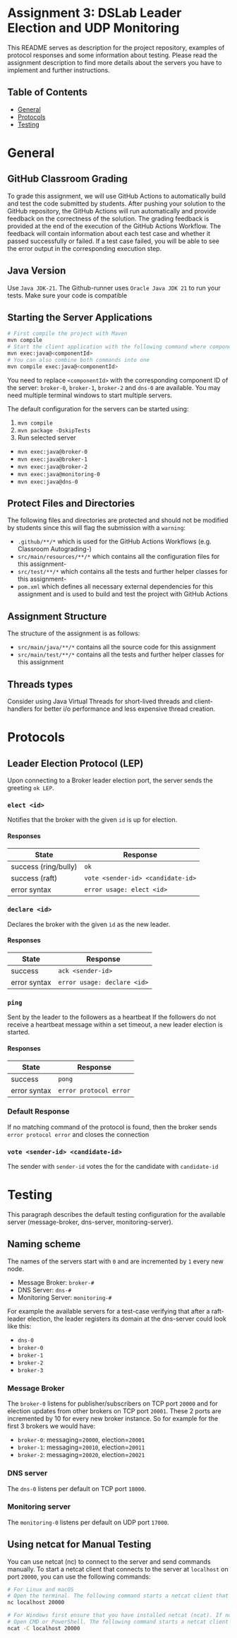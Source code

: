 # Assignment 3: DSLab Leader Election and UDP Monitoring
This README serves as description for the project repository, examples of protocol responses and some information about
testing.
Please read the assignment description to find more details about the servers you have to implement and further
instructions.

## Table of Contents
- [General](#General)
- [Protocols](#Protocols)
- [Testing](#Testing)

# General

## GitHub Classroom Grading

To grade this assignment, we will use GitHub Actions to automatically build and test the code submitted by students.
After pushing your
solution to the GitHub repository, the GitHub Actions will run automatically and provide feedback on the correctness of
the solution.
The grading feedback is provided at the end of the execution of the GitHub Actions Workflow. The feedback will contain
information about
each test case and whether it passed successfully or failed. If a test case failed, you will be able to see the error
output in the corresponding
execution step.

## Java Version
Use `Java JDK-21`. The Github-runner uses `Oracle Java JDK 21` to run your tests. Make sure your code is compatible

## Starting the Server Applications

```bash
# First compile the project with Maven
mvn compile
# Start the client application with the following command where componentId is one of client-0, client-1 or client-2.
mvn exec:java@<componentId>
# You can also combine both commands into one
mvn compile exec:java@<componentId>
```

You need to replace `<componentId>` with the corresponding component ID of the server: `broker-0`, `broker-1`,
`broker-2` and `dns-0` are available.
You may need multiple terminal windows to start multiple servers.

The default configuration for the servers can be started using:

1. `mvn compile`
2. `mvn package -DskipTests`
3. Run selected server
- `mvn exec:java@broker-0`
- `mvn exec:java@broker-1`
- `mvn exec:java@broker-2`
- `mvn exec:java@monitoring-0`
- `mvn exec:java@dns-0`

## Protect Files and Directories
The following files and directories are protected and should not be modified by students since this will flag the submission with a `warning`:

- `.github/**/*` which is used for the GitHub Actions Workflows (e.g. Classroom Autograding-)
- `src/main/resources/**/*` which contains all the configuration files for this assignment-
- `src/test/**/*` which contains all the tests and further helper classes for this assignment-
- `pom.xml` which defines all necessary external dependencies for this assignment and is used to build and test the project with GitHub Actions

## Assignment Structure
The structure of the assignment is as follows:

- `src/main/java/**/*` contains all the source code for this assignment
- `src/main/test/**/*` contains all the tests and further helper classes for this assignment

## Threads types
Consider using Java Virtual Threads for  short-lived threads and client-handlers for better i/o performance and less expensive thread creation.

# Protocols

## Leader Election Protocol (LEP)
Upon connecting to a Broker leader election port, the server sends the greeting `ok LEP`.

### `elect <id>`
Notifies that the broker with the given `id` is up for election.
#### Responses
| State                | Response                          |
|----------------------|-----------------------------------|
| success (ring/bully) | `ok`                              |
| success (raft)       | `vote <sender-id> <candidate-id>` |
| error syntax         | `error usage: elect <id>`         |

### `declare <id>`
Declares the broker with the given `ìd` as the new leader.
#### Responses
| State        | Response                    |
|--------------|-----------------------------|
| success      | `ack <sender-id>`           |
| error syntax | `error usage: declare <id>` |

### `ping`
Sent by the leader to the followers as a heartbeat If the followers do not receive
a heartbeat message within a set timeout, a new leader election is started.
#### Responses
| State        | Response               |
|--------------|------------------------|
| success      | `pong`                 |
| error syntax | `error protocol error` |

### Default Response
If no matching command of the protocol is found, then the broker sends `error protocol error` and closes the connection

### `vote <sender-id> <candidate-id>`
The sender with `sender-id` votes the for the candidate with `candidate-id`

# Testing
This paragraph describes the default testing configuration for the available server (message-broker, dns-server, monitoring-server).

## Naming scheme
The names of the servers start with `0` and are incremented by `1` every new node.

- Message Broker: `broker-#`
- DNS Server: `dns-#`
- Monitoring Server: `monitoring-#`

For example the available servers for
a test-case verifying that after a raft-leader election, the leader registers its domain at the dns-server could look like this:

- `dns-0`
- `broker-0`
- `broker-1`
- `broker-2`
- `broker-3`

### Message Broker
The `broker-0` listens for publisher/subscribers on TCP port `20000` and for election updates from other brokers on
TCP port `20001`. These 2 ports are incremented by 10 for every new broker instance. So for example for the first 3
brokers we would have:

- `broker-0`: messaging=`20000`, election=`20001`
- `broker-1`: messaging=`20010`, election=`20011`
- `broker-2`: messaging=`20020`, election=`20021`

### DNS server
The `dns-0` listens per default on TCP port `18000`.

### Monitoring server
The `monitoring-0` listens per default on UDP port `17000`.

## Using netcat for Manual Testing

You can use netcat (nc) to connect to the server and send commands manually. To start a netcat client that connects to
the server at `localhost` on port `20000`, you can use the following commands:

```bash
# For Linux and macOS
# Open the terminal. The following command starts a netcat client that connects to the server at localhost on port 20000.
nc localhost 20000
```

```bash
# For Windows first ensure that you have installed netcat (ncat). If not, you can download it from the following link: https://nmap.org/download.html#windows
# Open CMD or PowerShell. The following command starts a netcat client that connects to the server at localhost on port 20000.
ncat -C localhost 20000
```
